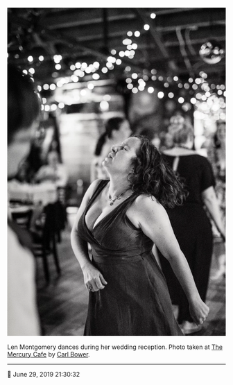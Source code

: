 ![Len Montgomery dances during her wedding reception](assets/418aa6162931e24c043fb5f3dda5a62a.webp)

Len Montgomery dances during her wedding reception. Photo taken at [The Mercury Cafe](http://mercurycafe.com/) by [Carl Bower](http://carlbowerphotos.com/).

- - - -

📅 June 29, 2019 21:30:32
